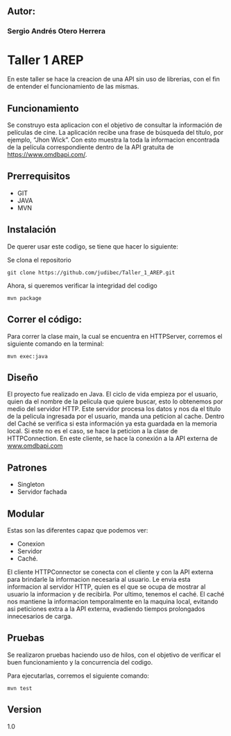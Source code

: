 ## Autor:
### Sergio Andrés Otero Herrera

# Taller 1 AREP
En este taller se hace la creacion de una API sin uso de librerias, con el fin de entender el funcionamiento de las mismas.

## Funcionamiento
Se construyo esta aplicacion con el objetivo de consultar la información de películas de cine. La aplicación recibe una frase de búsqueda del título, por ejemplo, “Jhon Wick”. Con esto muestra la toda la informacion encontrada de la película correspondiente dentro de la API gratuita de https://www.omdbapi.com/.

## Prerrequisitos
- GIT
- JAVA
- MVN

## Instalación
De querer usar este codigo, se tiene que hacer lo siguiente:

Se clona el repositorio

```
git clone https://github.com/judibec/Taller_1_AREP.git
```

Ahora, si queremos verificar la integridad del codigo

```
mvn package
```
## Correr el código:
Para correr la clase main, la cual se encuentra en HTTPServer, corremos el siguiente comando en la terminal:

```
mvn exec:java
```

## Diseño
El proyecto fue realizado en Java. El ciclo de vida empieza por el usuario, quien da el nombre de la pelicula que quiere buscar, esto lo obtenemos por medio del servidor HTTP. Este servidor procesa los datos y nos da el titulo de la pelicula ingresada por el usuario, manda una peticion al cache. Dentro del Caché se verifica si esta información ya esta guardada en la memoria local. Si este no es el caso, se hace la peticion a la clase de HTTPConnection. En este cliente, se hace la conexión a la API externa de www.omdbapi.com

## Patrones
- Singleton
- Servidor fachada

## Modular
Estas son las diferentes capaz que podemos ver:
- Conexion
- Servidor
- Caché.

El cliente HTTPConnector se conecta con el cliente y con la API externa para brindarle la informacion necesaria al usuario. Le envia esta informacion al servidor HTTP, quien es el que se ocupa de mostrar al usuario la informacion y de recibirla. Por ultimo, tenemos el caché. El caché nos mantiene la informacion temporalmente en la maquina local, evitando asi peticiones extra a la API externa, evadiendo tiempos prolongados innecesarios de carga.

## Pruebas
Se realizaron pruebas haciendo uso de hilos, con el objetivo de verificar el buen funcionamiento y la concurrencia del codigo.

Para ejecutarlas, corremos el siguiente comando:
```
mvn test
```

## Version
1.0
